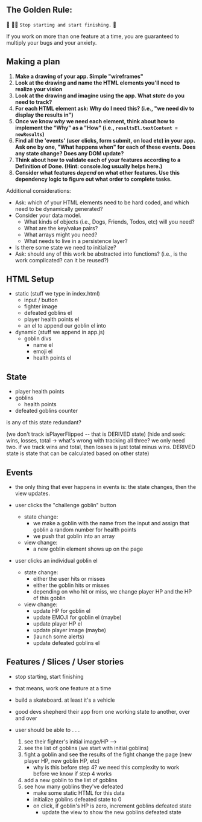 ## The Golden Rule:

🦸 🦸‍♂️ `Stop starting and start finishing.` 🏁

If you work on more than one feature at a time, you are guaranteed to multiply your bugs and your anxiety.

## Making a plan

1. **Make a drawing of your app. Simple "wireframes"**
1. **Look at the drawing and name the HTML elements you'll need to realize your vision**
1. **Look at the drawing and imagine using the app. What _state_ do you need to track?**
1. **For each HTML element ask: Why do I need this? (i.e., "we need div to display the results in")**
1. **Once we know _why_ we need each element, think about how to implement the "Why" as a "How" (i.e., `resultsEl.textContent = newResults`)**
1. **Find all the 'events' (user clicks, form submit, on load etc) in your app. Ask one by one, "What happens when" for each of these events. Does any state change? Does any DOM update?**
1. **Think about how to validate each of your features according to a Definition of Done. (Hint: console.log usually helps here.)**
1. **Consider what features _depend_ on what other features. Use this dependency logic to figure out what order to complete tasks.**

Additional considerations:

-   Ask: which of your HTML elements need to be hard coded, and which need to be dynamically generated?
-   Consider your data model.
    -   What kinds of objects (i.e., Dogs, Friends, Todos, etc) will you need?
    -   What are the key/value pairs?
    -   What arrays might you need?
    -   What needs to live in a persistence layer?
-   Is there some state we need to initialize?
-   Ask: should any of this work be abstracted into functions? (i.e., is the work complicated? can it be reused?)


## HTML Setup
- static (stuff we type in index.html)
    - input / button
    - fighter image
    - defeated goblins el
    - player health points el
    - an el to append our goblin el into
- dynamic (stuff we append in app.js)
    - goblin divs
        - name el
        - emoji el
        - health points el
## State
- player health points
- goblins
    - health points
- defeated goblins counter

is any of this state redundant?

(we don't track isPlayerFlipped -- that is DERIVED state)
(hide and seek: wins, losses, total -> what's wrong with tracking all three? we only need two. if we track wins and total, then losses is just total minus wins. DERIVED state is state that can be calculated based on other state)

## Events
- the only thing that ever happens in events is: the state changes, then the view updates.

- user clicks the "challenge goblin" button
    - state change:
        - we make a goblin with the name from the input and assign that goblin a random number for health points
        - we push that goblin into an array
    - view change:
        - a new goblin element shows up on the page 

- user clicks an individual goblin el
    - state change:
        - either the user hits or misses
        - either the goblin hits or misses
        - depending on who hit or miss, we change player HP and the HP of this goblin
    - view change:
        - update HP for goblin el
        - update EMOJI for goblin el (maybe)
        - update player HP el
        - update player image (maybe)
        - (launch some alerts)
        - update defeated goblins el

## Features / Slices / User stories
- stop starting, start finishing
- that means, work one feature at a time
- build a skateboard. at least it's a vehicle
- good devs shepherd their app from one working state to another, over and over

- user should be able to . . .
    1) see their fighter's initial image/HP -->
    2) see the list of goblins (we start with initial goblins)
    3) fight a goblin and see the results of the fight change the page (new player HP, new goblin HP, etc) 
        - why is this before step 4? we need this complexity to work before we know if step 4 works
    4) add a new goblin to the list of goblins
    5) see how many goblins they've defeated
        - make some static HTML for this data
        - initialize goblins defeated state to 0
        - on click, if goblin's HP is zero, increment goblins defeated state
            - update the view to show the new goblins defeated state

